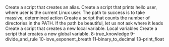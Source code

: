 Create a script that creates an alias.
Create a script that prints hello user, where user is the current Linux user.
The path to success is to take massive, determined action
Create a script that counts the number of directories in the PATH.
If the path be beautiful, let us not ask where it leads
Create a script that creates a new local variable.
Local variables
Create a script that creates a new global variable.
8-true_knowledge
9-divide_and_rule
10-love_exponent_breath
11-binary_to_decimal
13-print_float
